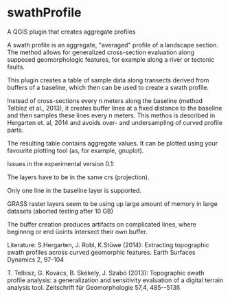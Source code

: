 # swathProfile
A QGIS plugin that creates aggregate profiles

A swath profile is an aggregate, "averaged" profile of a landscape section. 
The method allows for generalized cross-section evaluation along supposed geomorphologic features, for example along a river or tectonic faults.

This plugin creates a table of sample data along transects derived from buffers of a baseline, which then can be used to create a swath profile.

Instead of cross-sections every n meters along the baseline (method Telbisz et al., 2013), it creates buffer lines at a fixed distance to the baseline and then samples these lines every n meters. 
This methos is described in Hergarten et. al, 2014 and avoids over- and undersampling of curved profile parts. 

The resulting table contains aggregate values.
It can be plotted using your favourite plotting tool (as, for example, gnuplot).

Issues in the experimental version 0.1:

The layers have to be in the same crs (projection).

Only one line in the baseline layer is supported.

GRASS raster layers seem to be using up large amount of memory in large datasets (aborted testing after 10 GB)

The buffer creation produces artifacts on complicated lines, where beginnng or end üoints intersect their own buffer.


Literature:
S.Hergarten, J. Robl, K.Stüwe (2014): Extracting topographic swath profiles across curved geomorphic features. Earth Surfaces Dynamics 2, 97-104

T. Telbisz, G. Kovács, B. Skékely, J. Szabó (2013): Topographic swath profile analysis: a generalization and sensitivity evaluation of a digital terrain analysis tool. Zeitschrift für Geomorphologie 57,4, 485--513ß
